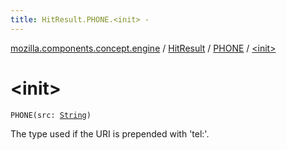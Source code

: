 ```yaml
---
title: HitResult.PHONE.<init> - 
---
```


[mozilla.components.concept.engine](../../index.html) / [HitResult](../index.html) / [PHONE](index.html) / [&lt;init&gt;](./-init-.html)

# &lt;init&gt;

`PHONE(src: `[`String`](https://kotlinlang.org/api/latest/jvm/stdlib/kotlin/-string/index.html)`)`

The type used if the URI is prepended with 'tel:'.

